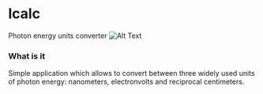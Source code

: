 # lcalc
Photon energy units converter
![Alt Text](https://github.com/serhiykobyakov/lcalc/blob/main/Screenshot.gif)

### What is it
Simple application which allows to convert between three widely used units of photon energy: nanometers, electronvolts and reciprocal centimeters.
